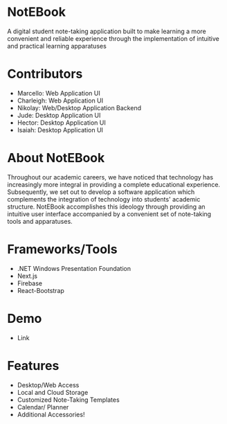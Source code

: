 # NotEBook
A digital student note-taking application built to make learning a more convenient and reliable experience 
through the implementation of intuitive and practical learning apparatuses 

# Contributors
- Marcello: Web Application UI
- Charleigh: Web Application UI
- Nikolay: Web/Desktop Application Backend
- Jude: Desktop Application UI
- Hector: Desktop Application UI
- Isaiah: Desktop Application UI

# About NotEBook
Throughout our academic careers, we have noticed that technology has increasingly more integral in providing a complete educational experience. Subsequently, we set out to develop a software application which complements the integration of technology into students' academic structure. NotEBook accomplishes this ideology through providing an intuitive user interface accompanied by a convenient set of note-taking tools and apparatuses.

# Frameworks/Tools
- .NET Windows Presentation Foundation
- Next.js
- Firebase
- React-Bootstrap

# Demo
- Link




# Features
- Desktop/Web Access
- Local and Cloud Storage
- Customized Note-Taking Templates
- Calendar/ Planner
- Additional Accessories!
